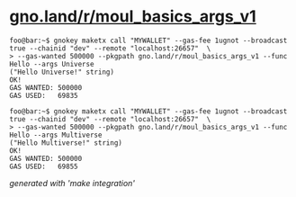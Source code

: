 # [gno.land/r/moul_basics_args_v1](https://gno.land/r/moul_basics_args_v1)

```console
foo@bar:~$ gnokey maketx call "MYWALLET" --gas-fee 1ugnot --broadcast true --chainid "dev" --remote "localhost:26657"  \
> --gas-wanted 500000 --pkgpath gno.land/r/moul_basics_args_v1 --func Hello --args Universe
("Hello Universe!" string)
OK!
GAS WANTED: 500000
GAS USED:   69835
```
```console
foo@bar:~$ gnokey maketx call "MYWALLET" --gas-fee 1ugnot --broadcast true --chainid "dev" --remote "localhost:26657"  \
> --gas-wanted 500000 --pkgpath gno.land/r/moul_basics_args_v1 --func Hello --args Multiverse
("Hello Multiverse!" string)
OK!
GAS WANTED: 500000
GAS USED:   69855
```

_generated with 'make integration'_
